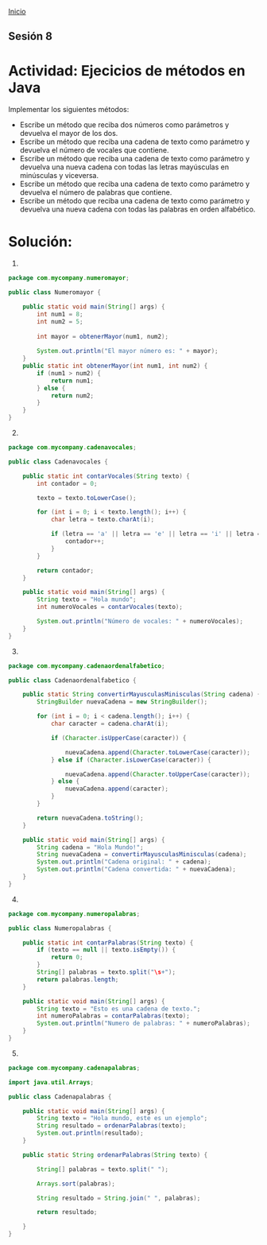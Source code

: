 <!-- No borrar o modificar -->
[Inicio](./index.md)

## Sesión 8 


<!-- Su documentación aquí -->

# Actividad: Ejecicios de métodos en Java
Implementar los siguientes métodos:

- Escribe un método que reciba dos números como parámetros y devuelva el mayor de los dos.
- Escribe un método que reciba una cadena de texto como parámetro y devuelva el número de vocales que contiene.
- Escribe un método que reciba una cadena de texto como parámetro y devuelva una nueva cadena con todas las letras mayúsculas en minúsculas y viceversa.
- Escribe un método que reciba una cadena de texto como parámetro y devuelva el número de palabras que contiene.
- Escribe un método que reciba una cadena de texto como parámetro y devuelva una nueva cadena con todas las palabras en orden alfabético.

# Solución:

1. 
```java
package com.mycompany.numeromayor;

public class Numeromayor {

    public static void main(String[] args) {
        int num1 = 8;
        int num2 = 5;
        
        int mayor = obtenerMayor(num1, num2);
        
        System.out.println("El mayor número es: " + mayor);
    }
    public static int obtenerMayor(int num1, int num2) {
        if (num1 > num2) {
            return num1;
        } else {
            return num2;
        }
    }
}

```

2.
```java
package com.mycompany.cadenavocales;

public class Cadenavocales {

    public static int contarVocales(String texto) {
        int contador = 0;

        texto = texto.toLowerCase();

        for (int i = 0; i < texto.length(); i++) {
            char letra = texto.charAt(i);

            if (letra == 'a' || letra == 'e' || letra == 'i' || letra == 'o' || letra == 'u') {
                contador++;
            }
        }

        return contador;
    }

    public static void main(String[] args) {
        String texto = "Hola mundo";
        int numeroVocales = contarVocales(texto);

        System.out.println("Número de vocales: " + numeroVocales);
    }
}
```

3.
```java
package com.mycompany.cadenaordenalfabetico;

public class Cadenaordenalfabetico {

    public static String convertirMayusculasMinisculas(String cadena) {
        StringBuilder nuevaCadena = new StringBuilder();

        for (int i = 0; i < cadena.length(); i++) {
            char caracter = cadena.charAt(i);

            if (Character.isUpperCase(caracter)) {

                nuevaCadena.append(Character.toLowerCase(caracter));
            } else if (Character.isLowerCase(caracter)) {

                nuevaCadena.append(Character.toUpperCase(caracter));
            } else {
                nuevaCadena.append(caracter);
            }
        }

        return nuevaCadena.toString();
    }

    public static void main(String[] args) {
        String cadena = "Hola Mundo!";
        String nuevaCadena = convertirMayusculasMinisculas(cadena);
        System.out.println("Cadena original: " + cadena);
        System.out.println("Cadena convertida: " + nuevaCadena);
    }
}
```

4.
```java
package com.mycompany.numeropalabras;

public class Numeropalabras {

    public static int contarPalabras(String texto) {
        if (texto == null || texto.isEmpty()) {
            return 0;
        }
        String[] palabras = texto.split("\s+");
        return palabras.length;
    }

    public static void main(String[] args) {
        String texto = "Esto es una cadena de texto.";
        int numeroPalabras = contarPalabras(texto);
        System.out.println("Numero de palabras: " + numeroPalabras);
    }
}
```

5.
```java
package com.mycompany.cadenapalabras;

import java.util.Arrays;

public class Cadenapalabras {

    public static void main(String[] args) {
        String texto = "Hola mundo, este es un ejemplo";
        String resultado = ordenarPalabras(texto);
        System.out.println(resultado);
    }

    public static String ordenarPalabras(String texto) {

        String[] palabras = texto.split(" ");

        Arrays.sort(palabras);

        String resultado = String.join(" ", palabras);

        return resultado;

    }
}
```



